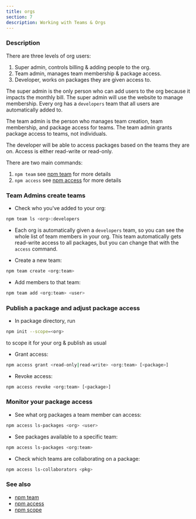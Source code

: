 ```yaml
---
title: orgs
section: 7
description: Working with Teams & Orgs
---
```


### Description

There are three levels of org users:

1. Super admin, controls billing & adding people to the org.
2. Team admin, manages team membership & package access.
3. Developer, works on packages they are given access to.  

The super admin is the only person who can add users to the org because it impacts the monthly bill. The super admin will use the website to manage membership. Every org has a `developers` team that all users are automatically added to.

The team admin is the person who manages team creation, team membership, and package access for teams. The team admin grants package access to teams, not individuals.

The developer will be able to access packages based on the teams they are on. Access is either read-write or read-only.

There are two main commands:

1. `npm team` see [npm team](/commands/npm-team) for more details
2. `npm access` see [npm access](/commands/npm-access) for more details

### Team Admins create teams

* Check who you've added to your org:

``` bash
npm team ls <org>:developers
```

* Each org is automatically given a `developers` team, so you can see the whole list of team members in your org. This team automatically gets read-write access to all packages, but you can change that with the `access` command.

* Create a new team:

``` bash
npm team create <org:team>
```

* Add members to that team:

``` bash
npm team add <org:team> <user>
```

### Publish a package and adjust package access

* In package directory, run

``` bash
npm init --scope=<org>
```

to scope it for your org & publish as usual

* Grant access:  

``` bash
npm access grant <read-only|read-write> <org:team> [<package>]
```

* Revoke access:

``` bash
npm access revoke <org:team> [<package>]
```

### Monitor your package access

* See what org packages a team member can access:

``` bash
npm access ls-packages <org> <user>
```

* See packages available to a specific team:

``` bash
npm access ls-packages <org:team>
```

* Check which teams are collaborating on a package:

``` bash
npm access ls-collaborators <pkg>
```

### See also

* [npm team](/commands/npm-team)
* [npm access](/commands/npm-access)
* [npm scope](/using-npm/scope)
